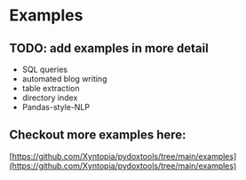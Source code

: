 # Examples

<!--
## AI Article Writing with Information Retrieval

A jupyter notebook demonstrating how we develop an app which writes articles based
on information it finds in a directory of files. It uses an [pydoxtools.LLMAgent][]
for the wwriting part and a [pydoxtools.DocumentBag][] for information retrieval.

here is the link to the notebook:

- open directly in colab to play around with it:  
  <a target="_blank" href="https://colab.research.google.com/github/Xyntopia/pydoxtools/blob/main/examples/automated_blog_writing.ipynb">
  <img src="https://colab.research.google.com/assets/colab-badge.svg" alt="Open In Colab"/>
</a>
- on github: [https://github.com/Xyntopia/pydoxtools/blob/main/examples/automated_blog_writing.ipynb](https://github.com/Xyntopia/pydoxtools/blob/main/examples/automated_blog_writing.ipynb)


And the same thing in about 100 lines of code:

- [https://github.com/Xyntopia/pydoxtools/blob/main/examples/automatic_project_writing.py](https://github.com/Xyntopia/pydoxtools/blob/main/examples/automatic_project_writing.py)

-->

## TODO: add examples in more detail

- SQL queries
- automated blog writing
- table extraction
- directory index
- Pandas-style-NLP

## Checkout more examples here:

[https://github.com/Xyntopia/pydoxtools/tree/main/examples](https://github.com/Xyntopia/pydoxtools/tree/main/examples)